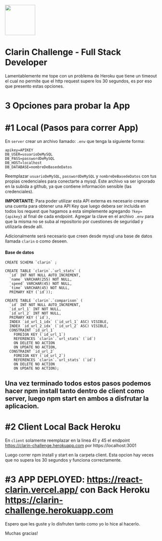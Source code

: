<p align='left'>
    <img height="100" width="100" src='https://www.clarin.com/static/CLAClarin/images/Clarin-sahreing-fbk.png' </img>
</p>

# Clarin Challenge - Full Stack Developer 

Lamentablemente me tope con un problema de Heroku que tiene un timeout el cual no permite que el http request supere los 30 segundos, es por eso que presento estas opciones.

# 3 Opciones para probar la App

# __#1 Local (Pasos para correr App)__

En `server` crear un archivo llamado: `.env` que tenga la siguiente forma:

```
apikey=APIKEY
DB_USER=usuarioDeMySQL
DB_PASS=passwordDeMySQL
DB_HOST=localhost
DB_DATABASE=nombreDeBasedeDatos
```

Reemplazar `usuarioDeMySQL`, `passwordDeMySQL` y `nombreDeBasedeDatos` con tus propias credenciales para conectarte a mysql. Este archivo va ser ignorado en la subida a github, ya que contiene información sensible (las credenciales).

__IMPORTANTE__: Para poder utilizar esta API externa es necesario crearse una cuenta para obtener una API Key que luego debera ser incluida en todos los request que hagamos a esta simplemente agregando `?key={apikey}` al final de cada endpoint. Agregar la clave en el archivo `.env` para que la misma no se suba al repositorio por cuestiones de seguridad y utilizarla desde allí.

Adicionalmente será necesario que creen desde mysql una base de datos llamada `clarin` o como deseen.

#### Base de datos

```
CREATE SCHEMA `clarin` ;

CREATE TABLE `clarin`.`url_stats` (
  `id` INT NOT NULL AUTO_INCREMENT,
  `name` VARCHAR(255) NOT NULL,
  `speed` VARCHAR(45) NOT NULL,
  `time` VARCHAR(45) NOT NULL,
  PRIMARY KEY (`id`));

CREATE TABLE `clarin`.`comparison` (
  `id` INT NOT NULL AUTO_INCREMENT,
  `id_url_1` INT NOT NULL,
  `id_url_2` INT NOT NULL,
  PRIMARY KEY (`id`),
  INDEX `id_url_1_idx` (`id_url_1` ASC) VISIBLE,
  INDEX `id_url_2_idx` (`id_url_2` ASC) VISIBLE,
  CONSTRAINT `id_url_1`
    FOREIGN KEY (`id_url_1`)
    REFERENCES `clarin`.`url_stats` (`id`)
    ON DELETE NO ACTION
    ON UPDATE NO ACTION,
  CONSTRAINT `id_url_2`
    FOREIGN KEY (`id_url_2`)
    REFERENCES `clarin`.`url_stats` (`id`)
    ON DELETE NO ACTION
    ON UPDATE NO ACTION);
```

## __Una vez terminado todos estos pasos podemos hacer npm install tanto dentro de client como server, luego npm start en ambos a disfrutar la aplicacion.__

# __#2 Client Local Back Heroku__ 

En `client` solamente reemplazar en la linea 41 y 45 el endpoint https://clarin-challenge.herokuapp.com por https://localhost:3001

Luego correr npm install y start en la carpeta client. Esta opcion hay veces que no supera los 30 segundos y funciona correctamente. 


# __#3 APP DEPLOYED: https://react-clarin.vercel.app/ con Back Heroku https://clarin-challenge.herokuapp.com__

Espero que les guste y lo disfruten tanto como yo lo hice al hacerlo.

Muchas gracias!
